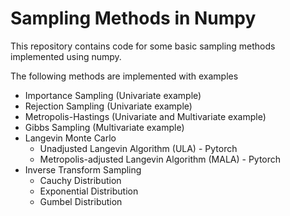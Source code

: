# Sampling Methods in Numpy

This repository contains code for some basic sampling methods implemented using numpy.    

The following methods are implemented with examples

* Importance Sampling (Univariate example)
* Rejection Sampling (Univariate example)
* Metropolis-Hastings (Univariate and Multivariate example)
* Gibbs Sampling (Multivariate example)
* Langevin Monte Carlo
  * Unadjusted Langevin Algorithm (ULA) - Pytorch
  * Metropolis-adjusted Langevin Algorithm (MALA) - Pytorch
* Inverse Transform Sampling
  * Cauchy Distribution
  * Exponential Distribution
  * Gumbel Distribution

  
